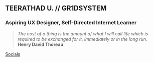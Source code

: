 ## TEERATHAD U. // GR1DSYSTEM
### Aspiring UX Designer, Self-Directed Internet Learner

> _The cost of a thing is the amount of what I will call life which is required to be exchanged for it, immediately or in the long run._  
> **Henry David Thoreau**

[Socials](https://bento.me/teerathadu)

<!--
**teerathadu/teerathadu** is a ✨ _special_ ✨ repository because its `README.md` (this file) appears on your GitHub profile.

Here are some ideas to get you started:

- 🔭 I’m currently working on ...
- 🌱 I’m currently learning ...
- 👯 I’m looking to collaborate on ...
- 🤔 I’m looking for help with ...
- 💬 Ask me about ...
- 📫 How to reach me: ...
- 😄 Pronouns: ...
- ⚡ Fun fact: ...
-->
